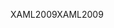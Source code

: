 <span data-ttu-id="0c75b-101">XAML2009</span><span class="sxs-lookup"><span data-stu-id="0c75b-101">XAML2009</span></span>
